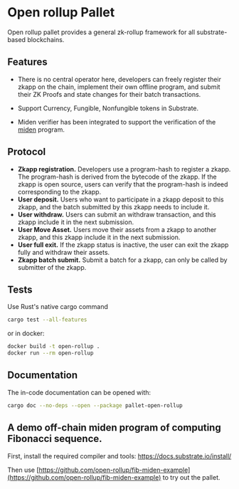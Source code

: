 # Open rollup Pallet

Open rollup pallet provides a general zk-rollup framework for all substrate-based blockchains.

## Features

- There is no central operator here, developers can freely register their zkapp on the chain, implement their own offline program, and submit their ZK Proofs and state changes for their batch transactions.

- Support Currency, Fungible, Nonfungible tokens in Substrate.

- Miden verifier has been integrated to support the verification of the [miden](https://github.com/0xPolygonMiden/miden-vm) program.

## Protocol

- **Zkapp registration.** Developers use a program-hash to register a zkapp. The program-hash is derived from the bytecode of the zkapp. If the zkapp is open source, users can verify that the program-hash is indeed corresponding to the zkapp. 
- **User deposit.** Users who want to participate in a zkapp deposit to this zkapp, and the batch submitted by this zkapp needs to include it.
- **User withdraw.** Users can submit an withdraw transaction, and this zkapp include it in the next submission.
- **User Move Asset.** Users move their assets from a zkapp to another zkapp, and this zkapp include it in the next submission. 
- **User full exit.** If the zkapp status is inactive, the user can exit the zkapp fully and withdraw their assets.
- **Zkapp batch submit.** Submit a batch for a zkapp, can only be called by submitter of the zkapp.

## Tests

Use Rust's native cargo command

```bash
cargo test --all-features
```

or in docker:

```bash
docker build -t open-rollup .
docker run --rm open-rollup
```

## Documentation

The in-code documentation can be opened with:

```bash
cargo doc --no-deps --open --package pallet-open-rollup
```

## A demo off-chain miden program of computing Fibonacci sequence.

First, install the required compiler and tools: https://docs.substrate.io/install/

Then use [https://github.com/open-rollup/fib-miden-example](https://github.com/open-rollup/fib-miden-example) to try out the pallet.

